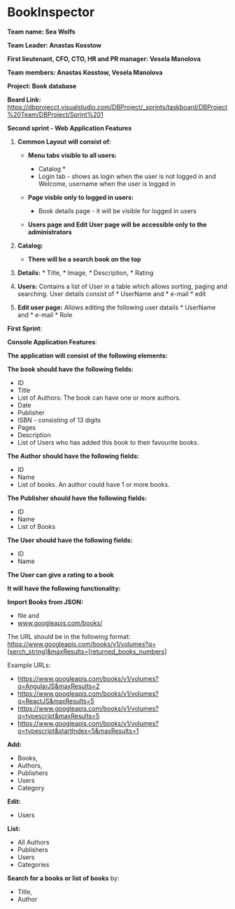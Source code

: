 # BookInspector

**Team name: Sea Wolfs**

**Team Leader: Anastas Kosstow**

**First lieutenant, CFO, CTO, HR and PR manager: Vesela Manolova**

**Team members: Anastas Kosstow, Vesela Manolova**

**Project: Book database**

**Board Link:**
https://dbprojecct.visualstudio.com/DBProject/_sprints/taskboard/DBProject%20Team/DBProject/Sprint%201


**Second sprint - Web Application Features**


1. **Common Layout will consist of:** 

    * **Menu tabs visible to all users:** 

        * Catalog        * 
        * Login tab  -  shows as login when the user is not logged in and Welcome, username when the user is logged in    
        

    *  **Page visble only to logged in users:**

        * Book details page - it will be visible for logged in users 
        
    *  **Users page and Edit User page will be accessible only to the administrators**
        

2. **Catalog:** 
    * **There will be a search book on the top**
    
3. **Details:** 
        * Title,
        * Image,
        * Description, 
        * Rating
        
4. **Users:** 
        Contains a list of User in a table which allows sorting, paging and searching. 
        User details consist of 
        * UserName and
        * e-mail 
        * edit
        
5. **Edit user page:** 
      Allows editing the following user datails 
        * UserName and
        * e-mail 
        * Role
      



**First Sprint**: 

**Console Application Features**: 

**The application will consist of the following elements:**
    
**The **book** should have the following fields:**
* ID
* Title 
* List of Authors: The book can have one or more authors.  
* Date 
* Publisher 
* ISBN - consisting of 13 digits
* Pages 
* Description 
* List of Users who has added this book to their favourite books. 

**The Author should have the following fields:**
* ID
* Name 
* List of books. An author could have 1 or more books. 

**The Publisher should have the following fields:**
* ID
* Name 
* List of Books

**The User should have the following fields:**
* ID
* Name 

**The User can give a rating to a book**


****It will have the following functionality:****

**Import Books from JSON:**
* file and 
* www.googleapis.com/books/

The URL should be in the following format: 
https://www.googleapis.com/books/v1/volumes?q=[serch_string]&maxResults=[returned_books_numbers]

Example URLs: 
* https://www.googleapis.com/books/v1/volumes?q=AngularJS&maxResults=2
* https://www.googleapis.com/books/v1/volumes?q=ReactJS&maxResults=5
* https://www.googleapis.com/books/v1/volumes?q=typescript&maxResults=5
* https://www.googleapis.com/books/v1/volumes?q=typescript&startIndex=5&maxResults=1


**Add:**
* Books, 
* Authors, 
* Publishers 
* Users
* Category

**Edit:**
* Users

**List:**
* All Authors
* Publishers
* Users
* Categories

**Search for a books or list of books** by:
* Title,
* Author 





